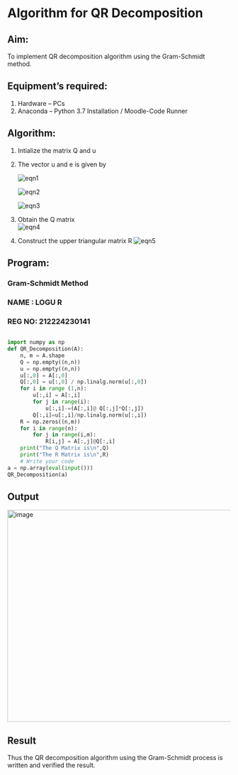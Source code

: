 # Algorithm for QR Decomposition
## Aim:
To implement QR decomposition algorithm using the Gram-Schmidt method.
## Equipment’s required:
1.	Hardware – PCs
2.	Anaconda – Python 3.7 Installation / Moodle-Code Runner
## Algorithm:
1.	Intialize the matrix Q and u
2.	The vector u and e is given by

    ![eqn1](./ex4.jpg)

    ![eqn2](./ex6.jpg)

    ![eqn3](./ex3.jpg)

3.	Obtain the Q matrix   
    ![eqn4](./ex1.jpg)
4.	Construct the upper triangular matrix R
    ![eqn5](./ex2.jpg)



## Program:
### Gram-Schmidt Method
### NAME : LOGU R
### REG NO: 212224230141
```Python

import numpy as np
def QR_Decomposition(A):
    n, m = A.shape
    Q = np.empty((n,n))
    u = np.empty((n,n))
    u[:,0] = A[:,0]
    Q[:,0] = u[:,0] / np.linalg.norm(u[:,0])
    for i in range (1,n):
        u[:,i] = A[:,i]
        for j in range(i):
            u[:,i]-=(A[:,i]@ Q[:,j]*Q[:,j])
        Q[:,i]=u[:,i]/np.linalg.norm(u[:,i])
    R = np.zeros((n,m))
    for i in range(n):
        for j in range(i,m):
            R[i,j] = A[:,j]@Q[:,i]
    print("The Q Matrix is\n",Q)
    print("The R Matrix is\n",R)
    # Write your code 
a = np.array(eval(input()))
QR_Decomposition(a)

```

## Output
<img width="1199" height="477" alt="image" src="https://github.com/user-attachments/assets/b1076cf3-8f39-4205-8100-217b82d93ba7" />

## Result
Thus the QR decomposition algorithm using the Gram-Schmidt process is written and verified the result.
